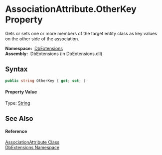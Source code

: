 AssociationAttribute.OtherKey Property
======================================
Gets or sets one or more members of the target entity class as key values on the other side of the association.

  **Namespace:**  [DbExtensions][1]  
  **Assembly:**  DbExtensions (in DbExtensions.dll)

Syntax
------

```csharp
public string OtherKey { get; set; }
```

#### Property Value
Type: [String][2]

See Also
--------

#### Reference
[AssociationAttribute Class][3]  
[DbExtensions Namespace][1]  

[1]: ../README.md
[2]: http://msdn.microsoft.com/en-us/library/s1wwdcbf
[3]: README.md